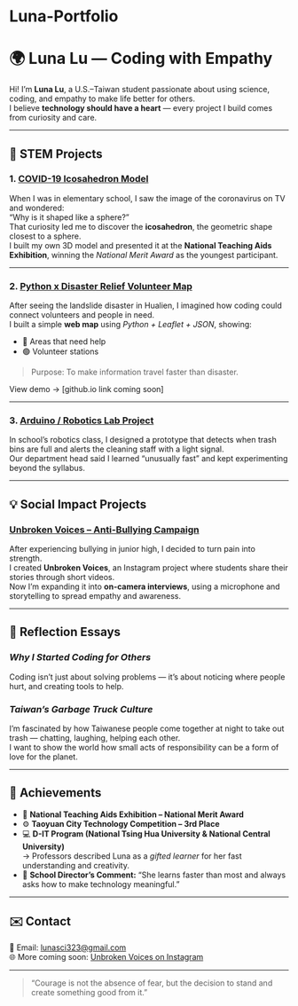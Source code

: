 # Luna-Portfolio
# 🌍 Luna Lu — Coding with Empathy

Hi! I’m **Luna Lu**, a U.S.–Taiwan student passionate about using science, coding, and empathy to make life better for others.  
I believe **technology should have a heart** — every project I build comes from curiosity and care.

---

## 🧬 STEM Projects

### 1. [COVID-19 Icosahedron Model](#)
When I was in elementary school, I saw the image of the coronavirus on TV and wondered:  
“Why is it shaped like a sphere?”  
That curiosity led me to discover the **icosahedron**, the geometric shape closest to a sphere.  
I built my own 3D model and presented it at the **National Teaching Aids Exhibition**, winning the *National Merit Award* as the youngest participant.

---

### 2. [Python x Disaster Relief Volunteer Map](#)
After seeing the landslide disaster in Hualien, I imagined how coding could connect volunteers and people in need.  
I built a simple **web map** using *Python + Leaflet + JSON*, showing:
- 🔴 Areas that need help  
- 🟢 Volunteer stations  

> Purpose: To make information travel faster than disaster.

View demo → [github.io link coming soon]

---

### 3. [Arduino / Robotics Lab Project](#)
In school’s robotics class, I designed a prototype that detects when trash bins are full and alerts the cleaning staff with a light signal.  
Our department head said I learned “unusually fast” and kept experimenting beyond the syllabus.

---

## 💡 Social Impact Projects

### [Unbroken Voices – Anti-Bullying Campaign](#)
After experiencing bullying in junior high, I decided to turn pain into strength.  
I created **Unbroken Voices**, an Instagram project where students share their stories through short videos.  
Now I’m expanding it into **on-camera interviews**, using a microphone and storytelling to spread empathy and awareness.

---

## 🌱 Reflection Essays

### *Why I Started Coding for Others*  
Coding isn’t just about solving problems — it’s about noticing where people hurt, and creating tools to help.

### *Taiwan’s Garbage Truck Culture*  
I’m fascinated by how Taiwanese people come together at night to take out trash — chatting, laughing, helping each other.  
I want to show the world how small acts of responsibility can be a form of love for the planet.

---

## 🏅 Achievements
- 🧬 **National Teaching Aids Exhibition – National Merit Award**
- ⚙️ **Taoyuan City Technology Competition – 3rd Place**
- 💻 **D-IT Program (National Tsing Hua University & National Central University)**  
  → Professors described Luna as a *gifted learner* for her fast understanding and creativity.
- 🎤 **School Director’s Comment:** “She learns faster than most and always asks how to make technology meaningful.”

---

## ✉️ Contact
📧 Email: [lunasci323@gmail.com](mailto:lunasci323@gmail.com)  
🌐 More coming soon: [Unbroken Voices on Instagram](#)

---

> “Courage is not the absence of fear, but the decision to stand and create something good from it.”
